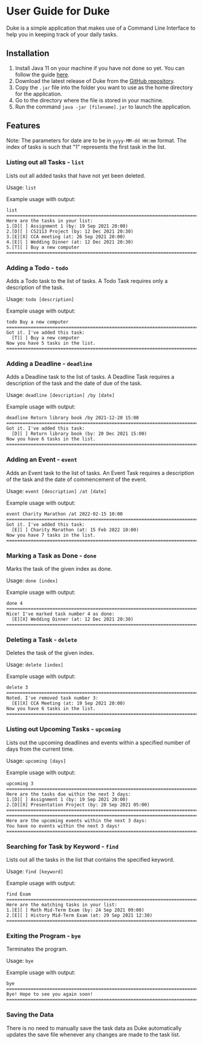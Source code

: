 # User Guide for Duke
Duke is a simple application that makes use of a Command Line Interface to help you in keeping track of your daily tasks.

## Installation
1. Install Java 11 on your machine if you have not done so yet. You can follow the guide [here](https://docs.aws.amazon.com/corretto/latest/corretto-11-ug/what-is-corretto-11.html).
2. Download the latest release of Duke from the [GitHub repository](https://github.com/Roycius/ip).
3. Copy the `.jar` file into the folder you want to use as the home directory for the application.
4. Go to the directory where the file is stored in your machine.
5. Run the command `java -jar [filename].jar` to launch the application.

## Features
Note: The parameters for date are to be in `yyyy-MM-dd HH:mm` format. The index of tasks is such that "1" represents the
first task in the list.

### Listing out all Tasks - `list`

Lists out all added tasks that have not yet been deleted.

Usage: `list`

Example usage with output:
```
list
========================================================================
Here are the tasks in your list:
1.[D][ ] Assignment 1 (by: 19 Sep 2021 20:00)
2.[D][ ] CS2113 Project (by: 12 Dec 2021 20:30)
3.[E][X] CCA meeting (at: 26 Sep 2021 20:00)
4.[E][ ] Wedding Dinner (at: 12 Dec 2021 20:30)
5.[T][ ] Buy a new computer
========================================================================
```

### Adding a Todo - `todo`

Adds a Todo task to the list of tasks. A Todo Task requires only a description of the task.

Usage: `todo [description]`

Example usage with output:
```
todo Buy a new computer
========================================================================
Got it. I've added this task:
  [T][ ] Buy a new computer
Now you have 5 tasks in the list.
========================================================================
```

### Adding a Deadline - `deadline`

Adds a Deadline task to the list of tasks. A Deadline Task requires a description of the task and the date of
due of the task.

Usage: `deadline [description] /by [date]`

Example usage with output:
```
deadline Return library book /by 2021-12-20 15:00
========================================================================
Got it. I've added this task:
  [D][ ] Return library book (by: 20 Dec 2021 15:00)
Now you have 6 tasks in the list.
========================================================================
```

### Adding an Event - `event`

Adds an Event task to the list of tasks. An Event Task requires a description of the task and the date of
commencement of the event.

Usage: `event [description] /at [date]`

Example usage with output:
```
event Charity Marathon /at 2022-02-15 10:00
========================================================================
Got it. I've added this task:
  [E][ ] Charity Marathon (at: 15 Feb 2022 10:00)
Now you have 7 tasks in the list.
========================================================================
```

### Marking a Task as Done - `done`

Marks the task of the given index as done.

Usage: `done [index]`

Example usage with output:
```
done 4
========================================================================
Nice! I've marked task number 4 as done:
  [E][X] Wedding Dinner (at: 12 Dec 2021 20:30)
========================================================================
```

### Deleting a Task - `delete`

Deletes the task of the given index.

Usage: `delete [index]`

Example usage with output:
```
delete 3
========================================================================
Noted. I've removed task number 3:
  [E][X] CCA Meeting (at: 19 Sep 2021 20:00)
Now you have 6 tasks in the list.
========================================================================
```

### Listing out Upcoming Tasks - `upcoming`

Lists out the upcoming deadlines and events within a specified number of days from the current time.

Usage: `upcoming [days]`

Example usage with output:
```
upcoming 3
========================================================================
Here are the tasks due within the next 3 days:
1.[D][ ] Assignment 1 (by: 19 Sep 2021 20:00)
2.[D][X] Presentation Project (by: 20 Sep 2021 05:00)
========================================================================
========================================================================
Here are the upcoming events within the next 3 days:
You have no events within the next 3 days!
========================================================================
```

### Searching for Task by Keyword - `find`

Lists out all the tasks in the list that contains the specified keyword.

Usage: `find [keyword]`

Example usage with output:
```
find Exam
========================================================================
Here are the matching tasks in your list:
1.[E][ ] Math Mid-Term Exam (by: 24 Sep 2021 09:00)
2.[E][ ] History Mid-Term Exam (at: 29 Sep 2021 12:30)
========================================================================
```

### Exiting the Program - `bye`

Terminates the program.

Usage: `bye`

Example usage with output:
```
bye
========================================================================
Bye! Hope to see you again soon!
========================================================================
```

### Saving the Data

There is no need to manually save the task data as Duke automatically updates the save file whenever any changes are
made to the task list.